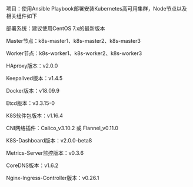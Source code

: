 项目：使用Ansible Playbook部署安装Kubernetes高可用集群，Node节点以及相关组件如下

部署系统：建议使用CentOS 7.x的最新版本

Master节点：k8s-master1、k8s-master2、k8s-master3

Worker节点：k8s-worker1、k8s-worker2、k8s-worker3

HAproxy版本：v2.0.0

Keepalived版本：v1.4.5

Docker版本：v18.09.9

Etcd版本：v3.3.15-0

K8S软件包版本：v1.16.4

CNI网络插件：Calico_v3.10.2 或 Flannel_v0.11.0

K8S-Dashboard版本：v2.0.0-beta8

Metrics-Server监控版本：v0.3.6

CoreDNS版本：v1.6.2

Nginx-Ingress-Controller版本：v0.26.1
